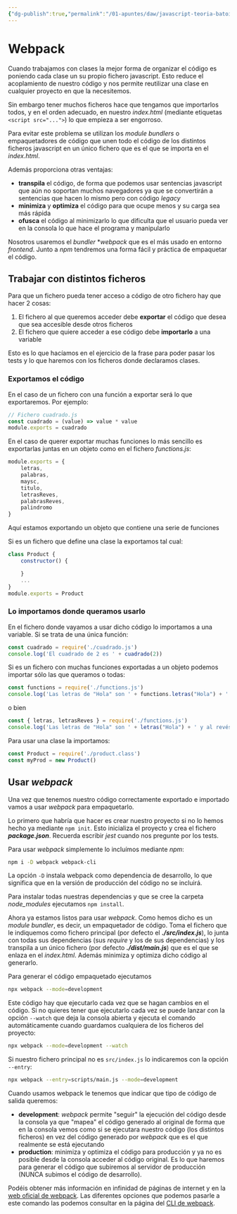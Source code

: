 ```yaml
---
{"dg-publish":true,"permalink":"/01-apuntes/daw/javascript-teoria-batoi/03-1-webpack/"}
---
```


# Webpack
Cuando trabajamos con clases la mejor forma de organizar el código es poniendo cada clase un su propio fichero javascript. Esto reduce el acoplamiento de nuestro código y nos permite reutilizar una clase en cualquier proyecto en que la necesitemos.

Sin embargo tener muchos ficheros hace que tengamos que importarlos todos, y en el orden adecuado, en nuestro _index.html_ (mediante etiquetas `<script src="...">`) lo que empieza a ser engorroso.

Para evitar este problema se utilizan los _module bundlers_ o empaquetadores de código que unen todo el código de los distintos ficheros javascript en un único fichero que es el que se importa en el _index.html_.

Además proporciona otras ventajas:
- **transpila** el código, de forma que podemos usar sentencias javascript que aún no soportan muchos navegadores ya que se convertirán a sentencias que hacen lo mismo pero con código _legacy_
- **minimiza** y **optimiza** el código para que ocupe menos y su carga sea más rápida
- **ofusca** el código al minimizarlo lo que dificulta que el usuario pueda ver en la consola lo que hace el programa y manipularlo

Nosotros usaremos el _bundler_ **webpack* que es el más usado en entorno _frontend_. Junto a _npm_ tendremos una forma fácil y práctica de empaquetar el código.

## Trabajar con distintos ficheros
Para que un fichero pueda tener acceso a código de otro fichero hay que hacer 2 cosas:
1. El fichero al que queremos acceder debe **exportar** el código que desea que sea accesible desde otros ficheros
2. El fichero que quiere acceder a ese código debe **importarlo** a una variable

Esto es lo que hacíamos en el ejercicio de la frase para poder pasar los tests y lo que haremos con los ficheros donde declaramos clases.

### Exportamos el código
En el caso de un fichero con una función a exportar será lo que exportaremos. Por ejemplo:
```javascript
// Fichero cuadrado.js
const cuadrado = (value) => value * value
module.exports = cuadrado
```

En el caso de querer exportar muchas funciones lo más sencillo es exportarlas juntas en un objeto como en el fichero _functions.js_:
```javascript
module.exports = {
	letras,
	palabras,
	maysc,
	titulo,
	letrasReves,
	palabrasReves,
	palindromo
}
```

Aquí estamos exportando un objeto que contiene una serie de funciones 

Si es un fichero que define una clase la exportamos tal cual:
```javascript
class Product {
    constructor() {

    }
    ...
}
module.exports = Product
```

### Lo importamos donde queramos usarlo
En el fichero donde vayamos a usar dicho código lo importamos a una variable. Si se trata de una única función:
```javascript
const cuadrado = require('./cuadrado.js')
console.log('El cuadrado de 2 es ' + cuadrado(2))
```

Si es un fichero con muchas funciones exportadas a un objeto podemos importar sólo las que queramos o todas:
```javascript
const functions = require('./functions.js')
console.log('Las letras de "Hola" son ' + functions.letras("Hola") + ' y al revés es ' + functions.letrasReves('Hola'))
```

o bien

```javascript
const { letras, letrasReves } = require('./functions.js')
console.log('Las letras de "Hola" son ' + letras("Hola") + ' y al revés es ' + letrasReves('Hola'))
```

Para usar una clase la importamos:
```javascript
const Product = require('./product.class')
const myProd = new Product()
```

## Usar _webpack_
Una vez que tenemos nuestro código correctamente exportado e importado vamos a usar _webpack_ para empaquetarlo.

Lo primero que habría que hacer es crear nuestro proyecto si no lo hemos hecho ya mediante `npm init`. Esto inicializa el proyecto y crea el fichero **_package.json_**. Recuerda escribir _jest_ cuando nos pregunte por los tests.

Para usar _webpack_ simplemente lo incluímos mediante _npm_:
```bash
npm i -D webpack webpack-cli
```

La opción `-D` instala webpack como dependencia de desarrollo, lo que significa que en la versión de producción del código no se incluirá.

Para instalar todas nuestras dependencias y que se cree la carpeta _node_modules_ ejecutamos `npm install`.

Ahora ya estamos listos para usar _webpack_. Como hemos dicho es un _module bundler_, es decir, un empaquetador de código. Toma el fichero que le indiquemos como fichero principal (por defecto el **_./src/index.js_**), lo junta con todas sus dependencias (sus _require_ y los de sus dependencias) y los transpila a un único fichero (por defecto **_./dist/main.js_**) que es el que se enlaza en el _index.html_. Además minimiza y optimiza dicho código al generarlo.

Para generar el código empaquetado ejecutamos 
```bash
npx webpack --mode=development
```

Este código hay que ejecutarlo cada vez que se hagan cambios en el código. Si no quieres tener que ejecutarlo cada vez se puede lanzar con la opción `--watch` que deja la consola abierta y ejecuta el comando automáticamente cuando guardamos cualquiera de los ficheros del proyecto:
```bash
npx webpack --mode=development --watch
```

Si nuestro fichero principal no es `src/index.js` lo indicaremos con la opción `--entry`:
```bash
npx webpack --entry=scripts/main.js --mode=development
```

Cuando usamos webpack le tenemos que indicar que tipo de código de salida queremos:

- **development**: _webpack_ permite "seguir" la ejecución del código desde la consola ya que "mapea" el código generado al original de forma que en la consola vemos como si se ejecutara nuestro código (los distintos ficheros) en vez del código generado por _webpack_ que es el que realmente se está ejecutando
- **production**: minimiza y optimiza el código para producción y ya no es posible desde la consola acceder al código original. Es lo que haremos para generar el código que subiremos al servidor de producción (NUNCA subimos el código de desarrollo).

Podéis obtener más información en infinidad de páginas de internet y en la [web oficial de webpack](https://webpack.js.org/). Las diferentes opciones que podemos pasarle a este comando las podemos consultar en la página del [CLI de webpack](https://webpack.js.org/api/cli/#flags).